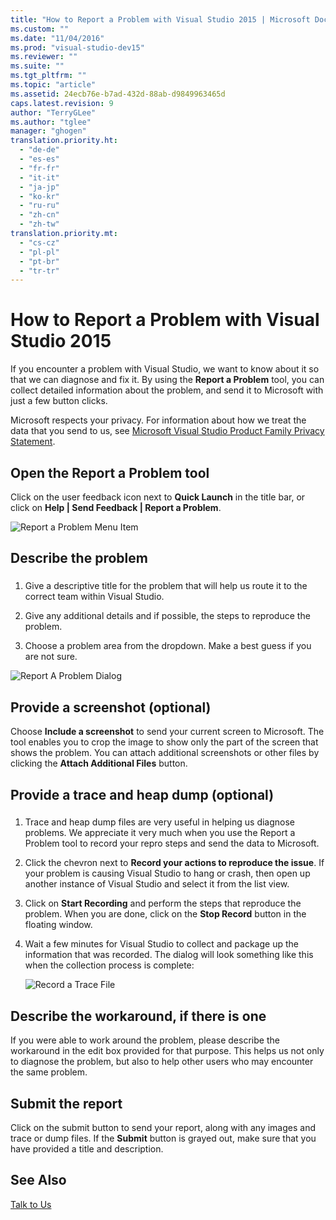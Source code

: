 ```yaml
---
title: "How to Report a Problem with Visual Studio 2015 | Microsoft Docs"
ms.custom: ""
ms.date: "11/04/2016"
ms.prod: "visual-studio-dev15"
ms.reviewer: ""
ms.suite: ""
ms.tgt_pltfrm: ""
ms.topic: "article"
ms.assetid: 24ecb76e-b7ad-432d-88ab-d9849963465d
caps.latest.revision: 9
author: "TerryGLee"
ms.author: "tglee"
manager: "ghogen"
translation.priority.ht: 
  - "de-de"
  - "es-es"
  - "fr-fr"
  - "it-it"
  - "ja-jp"
  - "ko-kr"
  - "ru-ru"
  - "zh-cn"
  - "zh-tw"
translation.priority.mt: 
  - "cs-cz"
  - "pl-pl"
  - "pt-br"
  - "tr-tr"
---
```

# How to Report a Problem with Visual Studio 2015
If you encounter a problem with Visual Studio, we want to know about it so that we can diagnose and fix it.  By using the **Report a Problem** tool, you can collect detailed  information about the problem, and send it to Microsoft with just a few button clicks.  
  
 Microsoft respects your privacy. For information about how we treat the data that you send to us, see [Microsoft Visual Studio Product Family Privacy Statement](https://www.visualstudio.com/en-us/dn948229).  
  
## Open the Report a Problem tool  
 Click on the user feedback icon next to **Quick Launch** in the title bar, or click on           **Help &#124; Send Feedback &#124; Report a Problem**.  
  
 ![Report a Problem Menu Item](../ide/media/report-a-problem-menu-item.png "Report a Problem Menu Item")  
  
## Describe the problem  
  
###  <a name="describe_the_problem"></a>  
  
1.  Give a descriptive title for the problem that will help us route it to the correct team within Visual Studio.  
  
2.  Give any additional details and if possible, the steps to reproduce the problem.  
  
3.  Choose a problem area from the dropdown. Make a best guess if you are not sure.  
  
 ![Report A Problem Dialog](../ide/media/report-a-problem-dialog.png "Report A Problem Dialog")  
  
## Provide a screenshot (optional)  
 Choose **Include a screenshot** to send your current screen to Microsoft. The tool enables you to crop the image to show only            the part of the screen that shows the problem. You can attach additional screenshots or other files by clicking the **Attach Additional Files** button.  
  
## Provide a trace and heap dump (optional)  
  
###  <a name="provide_a_trace_and_heap_dump"></a>  
  
1.  Trace and heap dump files are very useful in helping us diagnose problems.   We appreciate it very much when you use the Report a Problem tool to record your repro steps and send the data to Microsoft.  
  
2.  Click the chevron next to **Record your actions to reproduce the issue**. If your problem is causing Visual Studio to hang or crash, then open up another instance of Visual Studio and select it from the list view.  
  
3.  Click on **Start Recording** and perform the steps that reproduce the problem. When you are done, click on the **Stop Record** button in the floating window.  
  
4.  Wait a few minutes for Visual Studio to collect and package up the information that was recorded. The dialog will look something like this when the collection process is complete:  
  
     ![Record a Trace File](../ide/media/record-a-trace-file.png "Record a Trace File")  
  
## Describe the workaround, if there is one  
 If you were able to work around the problem, please describe the workaround in the edit box provided for that purpose. This helps us not only to diagnose the problem, but also to help other users who may encounter the same problem.  
  
## Submit the report  
 Click on the submit button to send your report, along with any images and trace or dump files. If the **Submit** button is grayed out, make sure that you have provided a title and description.  
  
## See Also  
 [Talk to Us](../ide/talk-to-us.md)